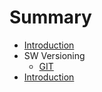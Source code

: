 # Summary

* [Introduction](README.md)
* SW Versioning
   * [GIT](SW_Versioning/git.md)
* [Introduction](introduction.md)

